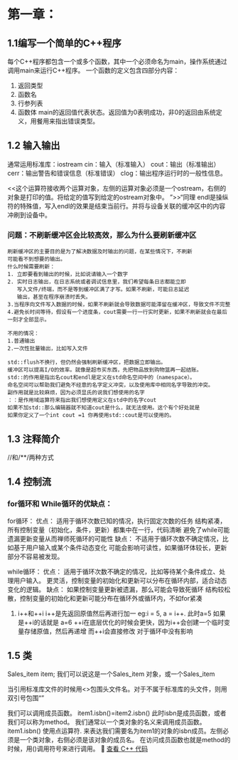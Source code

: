 # 第一章：
## 1.1编写一个简单的C++程序
每个C++程序都包含一个或多个函数，其中一个必须命名为main，操作系统通过调用main来运行C++程序。
一个函数的定义包含四部分内容：
1. 返回类型
2. 函数名
3. 行参列表
4. 函数体
main的返回值代表状态。返回值为0表明成功，非0的返回由系统定义，用餐用来指出错误类型。


## 1.2 输入输出
通常运用标准库：iostream
cin：输入（标准输入）
cout：输出（标准输出）
cerr：输出警告和错误信息（标准错误）
clog：输出程序运行时的一般性信息。

<<这个运算符接收两个运算对象，左侧的运算对象必须是一个ostream，右侧的对象是打印的值。将给定的值写到给定的ostream对象中。
”>>“同理
endl是操纵符的特殊值，写入endl的效果是结束当前行。并将与设备关联的缓冲区中的内容冲刷到设备中。

### 问题：不刷新缓冲区会比较高效，那么为什么要刷新缓冲区
    刷新缓冲区的主要目的是为了解决数据及时输出的问题，在某些情况下，不刷新
    可能看不到想要的输出。
    什么时候需要刷新：
    1. 立即要看到输出的时候，比如说请输入一个数字
    2. 实时日志输出，在日志系统或者调试信息里，我们希望每条日志都能立即
       写入文件/终端，而不是等到缓冲区满了才写。如果不刷新，可能日志延迟
       输出，甚至在程序崩溃时丢失。
    3.当程序向文件写入数据的时候，如果不刷新就会导致数据可能滞留在缓冲区，导致文件不完整
    4.避免长时间等待，假设有一个进度条，cout需要一行一行实时更新，如果不刷新就会在最后一刻才全部显示。

    不用的情况：
    1.普通输出
    2.一次性批量输出，比如写入文件

    std::flush不换行，但仍然会强制刷新缓冲区，把数据立即输出。
    缓冲区可以提高I/O的效率。就像是超市买东西，先把物品放到购物篮再一起结账。
    std::的作用是指出名cout和endl是定义在std命名空间中的（namespace）。
    命名空间可以帮助我们避免不经意的名字定义冲突，以及使用库中相同名字导致的冲突。
    副作用就是比较麻烦，因为必须显氏的说我们想使用的名字
    ：：是作用域运算符来指出我们想使用定义在std中的名字cout
    如果不加std::那么编辑器就不知道cout是什么，就无法使用。这个有个好处就是
    如果你定义了一个int cout =1 你再使用std::cout是可以使用的。


## 1.3 注释简介
//和/**/两种方式

## 1.4 控制流
### for循环和 While循环的优缺点：
for循环：
优点：
适用于循环次数已知的情况，执行固定次数的任务
结构紧凑，所有控制变量（初始化，条件，更新）都集中在一行，代码清晰
避免了while可能遗漏更新变量从而禅师死循环的可能性
缺点：
不适用于循环次数不确定情况，比如基于用户输入或某个条件动态变化
可能会影响可读性，如果循环体较长，更新部分不容易被发现。

while循环：
优点：
适用于循环次数不确定的情况，比如等待某个条件成立、处理用户输入。
更灵活，控制变量的初始化和更新可以分布在循环内部，适合动态变化的逻辑。
缺点：
如果控制变量更新被遗漏，那么可能会导致死循环
结构较松散，控制变量的初始化和更新可能分布在循环外或循环内，不如for紧凑

1. i++和++i
i++是先返回原值然后再进行加一
eg:i = 5, a = i++. 此时a=5
如果是++i的话就是 a=6
++i在底层优化的时候会更快，因为i++会创建一个临时变量存储原值，然后再递增
而++i会直接修改
对于循环中没有影响

## 1.5 类
Sales_item item;
我们可以说这是一个Sales_item 对象，或一个Sales_item

当引用标准库文件的时候用<>包围头文件名。对于不属于标准库的头文件，则用双引号包围“”

我们可以调用成员函数。
item1.isbn()=item2.isbn()
此时isbn是成员函数，或者我们可以称为method。
我们通常以一个类对象的名义来调用成员函数。
item1.isbn()
使用点运算符. 来表达我们需要名为item1的对象的isbn成员。左侧必须是一个类对象，右侧必须是该对象的成员名。
在访问成员函数也就是method的时候，用()调用符号来进行调用。
📌 [查看 C++ 代码](../Code/第一章.cpp)

